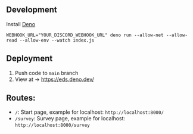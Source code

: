 ## Development
Install [Deno](https://deno.land/)

`WEBHOOK_URL="YOUR_DISCORD_WEBHOOK_URL" deno run --allow-net --allow-read --allow-env --watch index.js`

## Deployment

1. Push code to `main` branch
2. View at → https://eds.deno.dev/

## Routes:

- `/`: Start page, example for localhost: `http://localhost:8000/`
- `/survey`: Survey page, example for localhost: `http://localhost:8000/survey`



